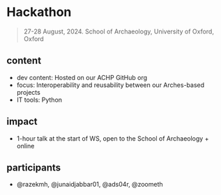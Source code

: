 # Hackathon
> 27-28 August, 2024. School of Archaeology, University of Oxford, Oxford

## content

* dev content: Hosted on our ACHP GitHub org
* focus: Interoperability and reusability between our Arches-based projects
* IT tools: Python

## impact

* 1-hour talk at the start of WS, open to the School of Archaeology + online

## participants

* @razekmh, @junaidjabbar01, @ads04r, @zoometh